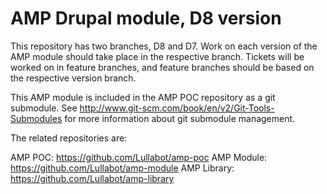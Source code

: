 # AMP Drupal module, D8 version

This repository has two branches, D8 and D7. Work on each version of the AMP module
should take place in the respective branch. Tickets will be worked on in feature branches,
and feature branches should be based on the respective version branch.

This AMP module is included in the AMP POC repository as a git submodule. See
http://www.git-scm.com/book/en/v2/Git-Tools-Submodules for more information about
git submodule management.

The related repositories are:

AMP POC: https://github.com/Lullabot/amp-poc
AMP Module: https://github.com/Lullabot/amp-module
AMP Library: https://github.com/Lullabot/amp-library
